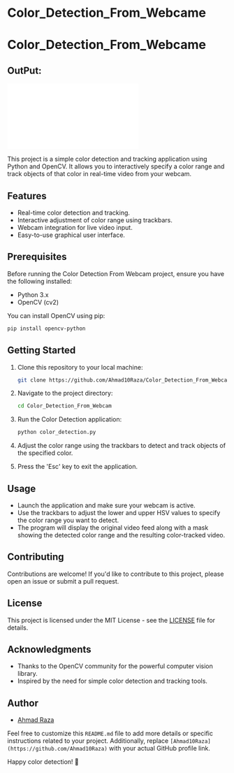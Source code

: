 # Color_Detection_From_Webcame


# Color_Detection_From_Webcame

## OutPut:

![Color Detection](Color_Detection.py)

This project is a simple color detection and tracking application using Python and OpenCV. It allows you to interactively specify a color range and track objects of that color in real-time video from your webcam.

## Features

- Real-time color detection and tracking.
- Interactive adjustment of color range using trackbars.
- Webcam integration for live video input.
- Easy-to-use graphical user interface.

## Prerequisites

Before running the Color Detection From Webcam project, ensure you have the following installed:

- Python 3.x
- OpenCV (cv2)

You can install OpenCV using pip:

```bash
pip install opencv-python
```

## Getting Started

1. Clone this repository to your local machine:

   ```bash
   git clone https://github.com/Ahmad10Raza/Color_Detection_From_Webcam.git
   ```
2. Navigate to the project directory:

   ```bash
   cd Color_Detection_From_Webcam
   ```
3. Run the Color Detection application:

   ```bash
   python color_detection.py
   ```
4. Adjust the color range using the trackbars to detect and track objects of the specified color.
5. Press the 'Esc' key to exit the application.

## Usage

- Launch the application and make sure your webcam is active.
- Use the trackbars to adjust the lower and upper HSV values to specify the color range you want to detect.
- The program will display the original video feed along with a mask showing the detected color range and the resulting color-tracked video.

## Contributing

Contributions are welcome! If you'd like to contribute to this project, please open an issue or submit a pull request.

## License

This project is licensed under the MIT License - see the [LICENSE](LICENSE) file for details.

## Acknowledgments

- Thanks to the OpenCV community for the powerful computer vision library.
- Inspired by the need for simple color detection and tracking tools.

## Author

- [Ahmad Raza](https://github.com/Ahmad10Raza)

Feel free to customize this `README.md` file to add more details or specific instructions related to your project. Additionally, replace `[Ahmad10Raza](https://github.com/Ahmad10Raza)` with your actual GitHub profile link.

Happy color detection! 🌈
